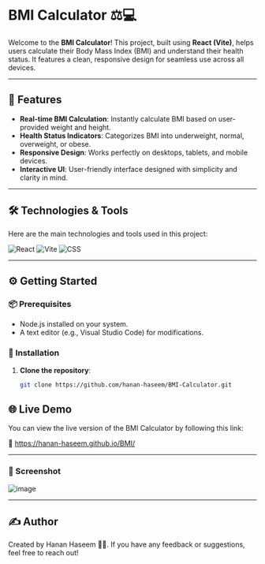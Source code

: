# BMI Calculator ⚖️💻

Welcome to the **BMI Calculator**! This project, built using **React (Vite)**, helps users calculate their Body Mass Index (BMI) and understand their health status. It features a clean, responsive design for seamless use across all devices.

---

## 🚀 Features

- **Real-time BMI Calculation**: Instantly calculate BMI based on user-provided weight and height.
- **Health Status Indicators**: Categorizes BMI into underweight, normal, overweight, or obese.
- **Responsive Design**: Works perfectly on desktops, tablets, and mobile devices.
- **Interactive UI**: User-friendly interface designed with simplicity and clarity in mind.

---

## 🛠️ Technologies & Tools

Here are the main technologies and tools used in this project:

![React](https://img.shields.io/badge/-React-61DAFB?style=for-the-badge&logo=react&logoColor=black) 
![Vite](https://img.shields.io/badge/-Vite-646CFF?style=for-the-badge&logo=vite&logoColor=white) 
![CSS](https://img.shields.io/badge/-CSS-1572B6?style=for-the-badge&logo=css3&logoColor=white)

---

## ⚙️ Getting Started

### 📦 Prerequisites

- Node.js installed on your system.
- A text editor (e.g., Visual Studio Code) for modifications.

### 🔧 Installation

1. **Clone the repository**:

   ```bash
   git clone https://github.com/hanan-haseem/BMI-Calculator.git
## 🌐 Live Demo
You can view the live version of the BMI Calculator by following this link:

🔗 https://hanan-haseem.github.io/BMI/

---

### 📸 Screenshot
![image](https://github.com/user-attachments/assets/1c3fafb0-8957-478c-811d-0f0d5b8c401d)


---

## ✍️ Author
Created by Hanan Haseem 👨‍💻. If you have any feedback or suggestions, feel free to reach out!
